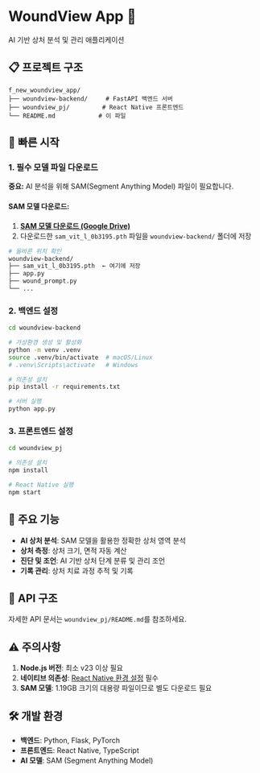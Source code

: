 # WoundView App 🏥

AI 기반 상처 분석 및 관리 애플리케이션

## 📋 프로젝트 구조

```
f_new_woundview_app/
├── woundview-backend/     # FastAPI 백엔드 서버
├── woundview_pj/         # React Native 프론트엔드
└── README.md            # 이 파일
```

## 🚀 빠른 시작

### 1. 필수 모델 파일 다운로드

**중요:** AI 분석을 위해 SAM(Segment Anything Model) 파일이 필요합니다.

#### SAM 모델 다운로드:
1. **[SAM 모델 다운로드 (Google Drive)](https://drive.google.com/file/d/1mSDSxE5y0lsdnPO9bkr-TDOl8XQ7R0g_/view?usp=drive_link)**
2. 다운로드한 `sam_vit_l_0b3195.pth` 파일을 `woundview-backend/` 폴더에 저장

```bash
# 올바른 위치 확인
woundview-backend/
├── sam_vit_l_0b3195.pth  ← 여기에 저장
├── app.py
├── wound_prompt.py
└── ...
```

### 2. 백엔드 설정

```bash
cd woundview-backend

# 가상환경 생성 및 활성화
python -m venv .venv
source .venv/bin/activate  # macOS/Linux
# .venv\Scripts\activate   # Windows

# 의존성 설치
pip install -r requirements.txt

# 서버 실행
python app.py
```

### 3. 프론트엔드 설정

```bash
cd woundview_pj

# 의존성 설치
npm install

# React Native 실행
npm start
```

## 🔧 주요 기능

- **AI 상처 분석**: SAM 모델을 활용한 정확한 상처 영역 분석
- **상처 측정**: 상처 크기, 면적 자동 계산
- **진단 및 조언**: AI 기반 상처 단계 분류 및 관리 조언
- **기록 관리**: 상처 치료 과정 추적 및 기록

## 📱 API 구조

자세한 API 문서는 `woundview_pj/README.md`를 참조하세요.

## ⚠️ 주의사항

1. **Node.js 버전**: 최소 v23 이상 필요
2. **네이티브 의존성**: [React Native 환경 설정](https://reactnative.dev/docs/environment-setup#installing-dependencies) 필수
3. **SAM 모델**: 1.19GB 크기의 대용량 파일이므로 별도 다운로드 필요

## 🛠️ 개발 환경

- **백엔드**: Python, Flask, PyTorch
- **프론트엔드**: React Native, TypeScript
- **AI 모델**: SAM (Segment Anything Model)

